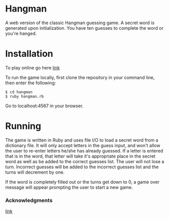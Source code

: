 # Hangman

A web version of the classic Hangman guessing game. A secret word is generated upon initialization. You have ten guesses to complete the word or you're hanged. 

# Installation

To play online go here [link](https://glacial-retreat-36955.herokuapp.com/?guess=p)

To run the game locally, first clone the repository in your command line, then enter the following: 

```
$ cd hangman
$ ruby hangman.rb
```

Go to localhost:4567 in your browser.

# Running

The game is written in Ruby and uses file I/O to load a secret word from a dictionary file. It will only accept letters in the guess input, and won't allow the user to re-enter letters he/she has already guessed. If a letter is entered that is in the word, that letter will take it's appropriate place in the secret word as well as be added to the correct guesses list. The user will not lose a turn. Incorrect guesses will be added to the incorrect guesses list and the turns will decrement by one.

If the word is completely filled out or the turns get down to 0, a game over message will appear prompting the user to start a new game.

### Acknowledgments

[link](https://www.theodinproject.com/courses/ruby-on-rails/lessons/sinatra-project)